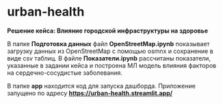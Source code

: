 # urban-health
**Решение кейса: Влияние городской инфраструктуры на здоровье**

В папке **Подготовка данных** файл **OpenStreetMap.ipynb** показывает загрузку данных из OpenStreetMap с помощью osmnx и сохранение в виде csv таблиц.
В файле **Показатели.ipynb** рассчитаны показатели, указанные в задании кейса и построена МЛ модель влияния факторов на сердечно-сосудистые заболевания.

В папке **app** находится код для запуска дашборда. Приложение запущено по адресу **https://urban-health.streamlit.app/**
